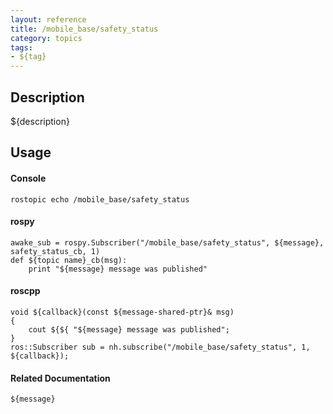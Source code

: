 ```yaml
---
layout: reference
title: /mobile_base/safety_status
category: topics
tags: 
- ${tag}
---
```


## Description
${description}

## Usage
#### Console
```
rostopic echo /mobile_base/safety_status
```

#### rospy
```
awake_sub = rospy.Subscriber("/mobile_base/safety_status", ${message}, safety_status_cb, 1)
def ${topic name}_cb(msg):
    print "${message} message was published"
```

#### roscpp
```
void ${callback}(const ${message-shared-ptr}& msg)
{
    cout ${${ "${message} message was published";
}
ros::Subscriber sub = nh.subscribe("/mobile_base/safety_status", 1, ${callback});
```

#### Related Documentation
``${message}``